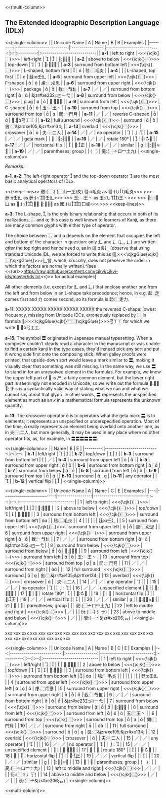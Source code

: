 
<<(multi-column>>

## The Extended Ideographic Description Language (IDLx)

<<(single-column>>
|          |              Unicode Name |        A         |                       Name | B |     B      | Examples                    |
|---------:|--------------------------:|:----------------:|---------------------------:|:-:|:----------:|:----------------------------|
|  **a-1** |             left to right | <<<{\cjk{}⿰}>>> |                 left-right |  |           | 𪷈:⿰氵貫                   |
|  **a-2** |            above to below | <<<{\cjk{}⿱}>>> |                   top-down |  |           | 𪲪:⿱㐭木                   |
|  **a-3** | surround from bottom left | <<<{\cjk{}⿺}>>> |     L-shaped, bottom first |  |           | 毯:⿺毛炎                   |
|  **a-4** |                           |                  |        L-shaped, top first |  |           | 廷:壬廴                    |
|  **a-5** |  surround from upper left | <<<{\cjk{}⿸}>>> |                   Γ-shaped |  |           | 慮:⿸虍思                   |
|  **a-6** | surround from upper right | <<<{\cjk{}⿹}>>> |                    package |  |           | 截:⿹𢦏隹                   |
|  **a-7** |                        ／ |        ／        | surround from bottom right |  |           | &jzr#xe232;:◰一弋           |
|  **a-8** |       surround from below | <<<{\cjk{}⿶}>>> |                       plug |  |           | 𠚍:⿶𠂭凵                   |
|  **a-9** |        surround from left | <<<{\cjk{}⿷}>>> |                   C-shaped |  |           | 玉:⿷王丶                   |
| **a-10** |         surround from top | <<<{\cjk{}⿵}>>> |          surround from top |  |           | 閒:⿵門月                   |
| **a-11** |                        ／ |        ／        |           reverse C-shaped |  |           | 𢏚:⿷弓工工                |
| **a-12** |             full surround | <<<{\cjk{}⿴}>>> |                   surround |  |           | 囪:⿴&jzr#xe105;&jzr#xe134; |
| **a-13** |                  overlaid | <<<{\cjk{}⿻}>>> |                  crossover |  |           | 夫:⿻二人                   |
| **a-14** |                        ／ |        ／        |                no operator |   |           | 亅:                        |
| **a-15** |                        ／ |        ／        |                  geta mark |   |     〓     | 𠪕:⿸严〓                   |
| **a-16** |                        ／ |        ／        |                rotate 180° |   |           | 𠄔:↻予                      |
| **a-17** |                        ／ |        ／        |            horizontal flip |   |           | 𣥄:正                      |
| **a-18** |                        ／ |        ／        |                    similar |   |           | 𠉒:⿱从≈电                  |
| **a-19** |                        ／ |        ／        |         parentheses; group |   | (&#x3000;) | 亴:(⿱亠口冖土九)           |
<<single-column)>>

*Remarks*:

**a-1**, **a-2**: The left-right operator  and the top-down operator 
are the most basic analytical operators of IDLx.

<<(keep-lines>>
徵:(⿰彳(⿱山一𡈼)夊)
毯:毛炎 as 毯:(∪)毛炎<<< >>>
廷:壬廴 as 廷:(∩)壬廴<<< >>>
玉:⿷王丶 as 玉:(∪)王丶<<< >>>
𠚍:⿶𠂭凵 as 𠚍:(∩)𠂭凵
國:⿴囗或 as 國:(∪)囗或<<< >>>
<<keep-lines)>>



**a-3**: The L-shape, , is the only binary relationship that occurs in both of
its realizations, ⿺ and ; this case is well known to learners of Kanji, as
there are many common glyphs with either type of operator.

The choice between ⿺ and  depends on the element that occupies the left and bottom of the character in
question: only 廴 and 辶 (⻍, ⻎) are written *after* the top right and hence
need , as in 這:言辶 (observe that using standard Unicode IDL, we are forced to write
this as
這:<<<\cjkgGlue{\cjk{}⿺}\cjkgGlue{}>>>辶言, which,
crucially, does not preserve the order in which the factors are normally written).^[see
<<(url>>https://raw.githubusercontent.com/cjkvi/cjkvi-ids/master/ids.txt<<)>> for actual examples]

All other elements (i.e. except for 廴 and 辶) that enclose another one from the left and
from below in an L-shape take precedence; hence, in e.g. 赲, 走 comes first and 力
comes second, so its formula is 赲:⿺走力.

**a-11**: XXXXX XXXXX XXXXX XXXXX XXXXX the reversed C-shape: lowest frequency, missing from Unicode IDCs,
erroneously replaced by ⿴ in formula
𢏚:<<<\cjkgGlue{\cjk{}⿷⿴}\cjkgGlue{}>>>弓工工 for which we write 𢏚:⿷弓工工.

**a-15**: The symbol 〓 originated in Japanese manual typesetting. When a composer
couldn't clearly read a character in the manuscript or was unable to find
a certain kanji in the type cases, they'd instead pick any sort and
put it wrong side first onto the composing stick. When galley proofs were
printed, that upside-down sort would leave a mark similar to 〓, making it
visually clear that something was still missing. In the same way, we
use 〓 to stand in for an unresolved element in the formulas. For
example, we know the upper left part of 𠪕 is 严, a fairly common element,
but the lower right part is seemingly not encoded in Unicode, so we write
out the formula 𠪕:⿸严〓; this is a syntactically valid way of stating what
we can and what we cannot say about that glyph. In other words,
〓 represents the unspecified element as much as an *x* in a mathematical
formula represents the unknown quantity.

**a-13**: The crossover operator  is to operators what the geta mark
〓 is to elements; it represents an unspecified or underspecified operation. Most of
the time,  really represents an element being overlaid onto another
one, as in 夫:⿻二人, but more generally, it may be used in any place
where no other operator fits, as, for example, in 〓〓〓〓〓〓.


<<(single-column>>
|          |                       Name | B | E  |
|---------:|---------------------------:|:-:|:--:|
|  **b-1** |                 left/right |  |   |
|  **b-2** |                   top/down |  |   |
|  **b-3** |  surround from bottom left |  | ／ |
|  **b-4** |   surround from upper left |  |   |
|  **b-5** |  surround from upper right |  |   |
|  **b-6** | surround from bottom right |  |   |
|  **b-7** |        surround from below |  |   |
|  **b-8** |         surround from left |  |   |
|  **b-9** |          surround from top |  |   |
| **b-10** |                   surround |  |   |
| **b-11** |               any operator |   |   |
| **b-12** |              vertical flip |   |   |
<<single-column)>>



<<(single-column>>
|    |              Unicode Name |        A         |                       Name | C  | E  | Examples                    |
|---:|--------------------------:|:----------------:|---------------------------:|:--:|:--:|:----------------------------|
|  1 |             left to right | <<<{\cjk{}⿰}>>> |                 left/right |   |   | 𪷈:⿰氵貫                   |
|  2 |            above to below | <<<{\cjk{}⿱}>>> |                   top/down |   |   | 𪲪:⿱㐭木                   |
|  3 | surround from bottom left | <<<{\cjk{}⿺}>>> |  surround from bottom left |  |    | 毯:⿺毛炎                   |
|  4 |                           |                  |                            |    |    | 廷:壬廴                    |
|  5 |  surround from upper left | <<<{\cjk{}⿸}>>> |   surround from upper left |   |   | 慮:⿸虍思                   |
|  6 | surround from upper right | <<<{\cjk{}⿹}>>> |  surround from upper right |   |   | 截:⿹𢦏隹                   |
|  7 |                        ／ |        ／        | surround from bottom right |   |   | &jzr#xe232;:◰一弋           |
|  8 |       surround from below | <<<{\cjk{}⿶}>>> |        surround from below |   |   | 𠚍:⿶𠂭凵                   |
|  9 |        surround from left | <<<{\cjk{}⿷}>>> |         surround from left |   |   | 玉:⿷王丶                   |
| 10 |         surround from top | <<<{\cjk{}⿵}>>> |          surround from top |   |   | 閒:⿵門月                   |
| 11 |                        ／ |        ／        |        surround from right |    |  |                             |
| 12 |             full surround | <<<{\cjk{}⿴}>>> |                   surround |   |   | 囪:⿴&jzr#xe105;&jzr#xe134; |
| 13 |                  overlaid | <<<{\cjk{}⿻}>>> |                  crossover |   |    | 夫:⿻二人                   |
| 14 |                        ／ |        ／        |               any operator |   |    |                             |
| 15 |                        ／ |        ／        |                no operator |   |    | 亅:                        |
| 16 |                        ／ |        ／        |        unspecified element | 〓 |    | 𠪕:⿸严〓                   |
| 17 |                        ／ |        ／        |                rotate 180° |   |    | 𠄔:↻予                      |
| 18 |                        ／ |        ／        |            horizontal flip |   |    | 𣥄:正                      |
| 19 |                        ／ |        ／        |              vertical flip |    |   |                             |
| 20 |                        ／ |        ／        |                    similar |   |    | 𠉒:⿱从≈电                  |
| 21 |                        ／ |        ／        |         parentheses; group |    |    | 亴:(⿱亠口冖土九)           |
| 22 |  left to middle and right | <<<{\cjk{}⿲}>>> |                         ／ |    |    | 衍:(⿰彳氵亍)               |
| 23 | above to middle and below | <<<{\cjk{}⿳}>>> |                         ／ |    |    | 衰:(⿱亠&jzr#xe206;𧘇)      |
<<single-column)>>


xxx xxx xxx xxx xxx xxx xxx xxx xxx xxx xxx xxx xxx
xxx xxx xxx xxx xxx xxx xxx xxx xxx xxx xxx xxx xxx

<<(single-column>>
|    |              Unicode Name |        A         |                       Name |     B      | C  | E  | Examples                    |
|---:|--------------------------:|:----------------:|---------------------------:|:----------:|:--:|:--:|:----------------------------|
|  1 |             left to right | <<<{\cjk{}⿰}>>> |                 left/right |           |   |   | 𪷈:⿰氵貫                   |
|  2 |            above to below | <<<{\cjk{}⿱}>>> |                   top/down |           |   |   | 𪲪:⿱㐭木                   |
|  3 | surround from bottom left | <<<{\cjk{}⿺}>>> |  surround from bottom left |           |  |    | 毯:⿺毛炎                   |
|    |                           |                  |                            |            |    |    | 廷:壬廴                    |
|  4 |  surround from upper left | <<<{\cjk{}⿸}>>> |   surround from upper left |           |   |   | 慮:⿸虍思                   |
|  5 | surround from upper right | <<<{\cjk{}⿹}>>> |  surround from upper right |           |   |   | 截:⿹𢦏隹                   |
|  6 |                        ／ |        ／        | surround from bottom right |           |   |   | &jzr#xe232;:◰一弋           |
|  7 |       surround from below | <<<{\cjk{}⿶}>>> |        surround from below |           |   |   | 𠚍:⿶𠂭凵                   |
|  8 |        surround from left | <<<{\cjk{}⿷}>>> |         surround from left |           |   |   | 玉:⿷王丶                   |
|  9 |         surround from top | <<<{\cjk{}⿵}>>> |          surround from top |           |   |   | 閒:⿵門月                   |
| 10 |                        ／ |        ／        |        surround from right |           |    |  |                             |
| 11 |             full surround | <<<{\cjk{}⿴}>>> |                   surround |           |   |   | 囪:⿴&jzr#xe105;&jzr#xe134; |
| 12 |                  overlaid | <<<{\cjk{}⿻}>>> |                  crossover |            |   |    | 夫:⿻二人                   |
| 15 |                        ／ |        ／        |               any operator |            |   |    |                             |
| 16 |                        ／ |        ／        |                no operator |            |   |    | 亅:                        |
| 15 |                        ／ |        ／        |        unspecified element |            | 〓 |    | 𠪕:⿸严〓                   |
| 17 |                        ／ |        ／        |                rotate 180° |            |   |    | 𠄔:↻予                      |
| 18 |                        ／ |        ／        |            horizontal flip |            |   |    | 𣥄:正                      |
| 19 |                        ／ |        ／        |              vertical flip |            |    |   |                             |
| 20 |                        ／ |        ／        |                    similar |            |   |    | 𠉒:⿱从≈电                  |
| 13 |                        ／ |        ／        |         parentheses; group | (&#x3000;) |    |    | 亴:(⿱亠口冖土九)           |
| 13 |  left to middle and right | <<<{\cjk{}⿲}>>> |                         ／ |     ／     |    |    | 衍:(⿰彳氵亍)               |
| 14 | above to middle and below | <<<{\cjk{}⿳}>>> |                         ／ |     ／     |    |    | 衰:(⿱亠&jzr#xe206;𧘇)      |
<<single-column)>>

<!--
|      |                              |                    |                              |            |     |     | 弋:⿺&jzr#xe1af;丶          |
|   |   |   |   |   |  |   |   |   |
-->


<!--  -->

<<multi-column)>>
